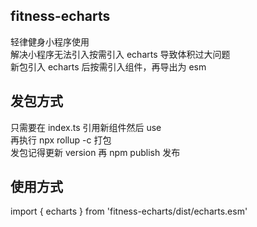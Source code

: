 ## fitness-echarts

轻律健身小程序使用  
解决小程序无法引入按需引入 echarts 导致体积过大问题  
新包引入 echarts 后按需引入组件，再导出为 esm

## 发包方式

只需要在 index.ts 引用新组件然后 use  
再执行 npx rollup -c 打包  
发包记得更新 version 再 npm publish 发布

## 使用方式

import { echarts } from 'fitness-echarts/dist/echarts.esm'
